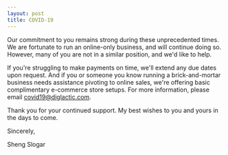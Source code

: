 ```yaml
---
layout: post
title: COVID-19
---
```


Our commitment to you remains strong during these unprecedented times. We are fortunate to run an online-only business,
and will continue doing so. However, many of you are not in a similar position, and we'd like to help.

If you're struggling to make payments on time, we'll extend any due dates upon request. And if you or someone you know
running a brick-and-mortar business needs assistance pivoting to online sales, we're offering basic complimentary
e-commerce store setups. For more information, please email [covid19@diglactic.com](mailto:covid19@diglactic.com).

Thank you for your continued support. My best wishes to you and yours in the days to come.

Sincerely,

Sheng Slogar
